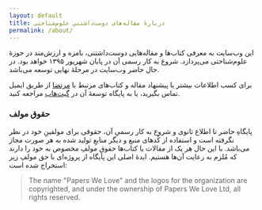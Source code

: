 ```yaml
---
layout: default
title: دربارهٔ مقاله‌های دوست‌داشتنیِ علوم‌شناختی
permalink: /about/
---
```



این وب‌سایت به معرفی کتاب‌ها و مقاله‌هایی دوست‌داشتنی، بامزه و ارزش‌مند در حوزهٔ علوم‌شناختی می‌پردازد. شروع به کار رسمی آن در پایان شهریور ۱۳۹۵ خواهد بود. در حال حاضر وب‌سایت در مرحلهٔ نهایی توسعه می‌باشد.

برای کسب اطلاعات بیشتر یا پیشنهاد مقاله و کتاب‌های مرتبط با [مرتضا](mailto:ansarinia@me.com) از طریق ایمیل تماس بگیرید، یا به پایگاه توسعهٔ آن در [گیت‌هاب](http://github.com/morteza/cog.onto.ir) مراجعه کنید.


### حقوق مولف

پایگاهِ حاضر تا اطلاع ثانوی و شروع به کار رسمیِ آن، حقوقی برای مولفینِ خود در نظر نگرفته است و استفاده از کُدهای منبع و دیگر منابعِ تولید شده به هر صورت مجاز می‌باشد. با این حال هر یک از مقالات یا کتاب‌ها حقوقِ مولفِ مخصوص به خود را دارند که مُلزم به رعایت آن‌ها هستیم. ایدهٔ اصلی این پایگاه از پروژه‌ای با حق مولفِ زیر استخراج شده است:

<blockquote style="direction:ltr">
The name "Papers We Love" and the logos for the organization are copyrighted, and under the ownership of Papers We Love Ltd, all rights reserved.
</blockquote>
